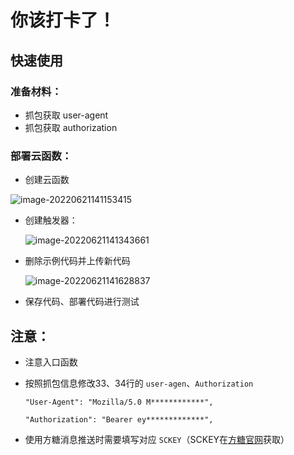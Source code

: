 # 你该打卡了！


## 快速使用

### 准备材料：

- 抓包获取 user-agent
- 抓包获取 authorization

### 部署云函数：

- 创建云函数

![image-20220621141153415](%257B%2522code%2522:%2522success%2522,%2522data%2522:%257B%2522url%2522:%2522https:%255C/%255C/cdn.jsdelivr.net%255C/gh%255C/nangongxiaoxin%255C/img@962affa6eb48df0dd05227d76398c816997e5862%255C/2022%255C/06%255C/22%255C/dbb229f7c66befe39339c4945c921a34.png%2522,%2522filemd5%2522:%2522757c240657375403d07342b1770e1156%2522%257D%257D)

- 创建触发器：

  

  ![image-20220621141343661](%257B%2522code%2522:%2522success%2522,%2522data%2522:%257B%2522url%2522:%2522https:%255C/%255C/cdn.jsdelivr.net%255C/gh%255C/nangongxiaoxin%255C/img@fd8439b4bda8f0f065ccc2f7a2f81d73593c4c23%255C/2022%255C/06%255C/22%255C/4cb129c7b7d385702e33ac7945e97957.png%2522,%2522filemd5%2522:%25228695ec158fff8dfef2a116b834499d04%2522%257D%257D)

- 删除示例代码并上传新代码

  

  ![image-20220621141628837](https:%255C/%255C/cdn.jsdelivr.net%255C/gh%255C/nangongxiaoxin%255C/img@26e67d0e4ab408cbe42f6bd67061042cb5286071%255C/2022%255C/06%255C/22%255C/739ca4d7be527a7e444d14c262577906.png)

- 保存代码、部署代码进行测试

  

## 注意：

- 注意入口函数

- 按照抓包信息修改33、34行的 `user-agen`、`Authorization`

  `"User-Agent": "Mozilla/5.0 M************",`

  `"Authorization": "Bearer ey*************",`

  

- 使用方糖消息推送时需要填写对应 `SCKEY`（SCKEY在[方糖官网](https://sc.ftqq.com/3.version)获取）

